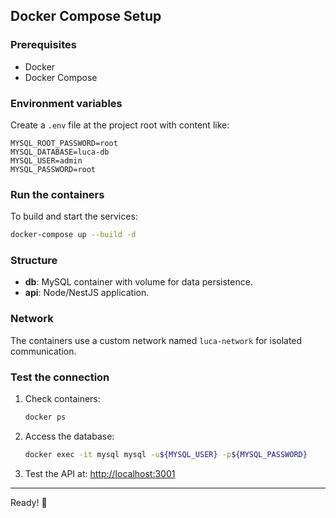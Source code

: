 ## Docker Compose Setup

### Prerequisites

- Docker
- Docker Compose

### Environment variables

Create a `.env` file at the project root with content like:

```env
MYSQL_ROOT_PASSWORD=root
MYSQL_DATABASE=luca-db
MYSQL_USER=admin
MYSQL_PASSWORD=root
```

### Run the containers

To build and start the services:

```bash
docker-compose up --build -d
```

### Structure

- **db**: MySQL container with volume for data persistence.
- **api**: Node/NestJS application.

### Network

The containers use a custom network named `luca-network` for isolated communication.

### Test the connection

1. Check containers:
   ```bash
   docker ps
   ```
2. Access the database:
   ```bash
   docker exec -it mysql mysql -u${MYSQL_USER} -p${MYSQL_PASSWORD}
   ```
3. Test the API at: [http://localhost:3001](http://localhost:3001)

---

Ready! 🚀
